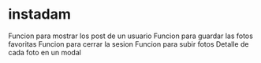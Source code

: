 # instadam
Funcion para mostrar los post de un usuario
Funcion para guardar las fotos favoritas
Funcion para cerrar la sesion
Funcion para subir fotos
Detalle de cada foto en un modal